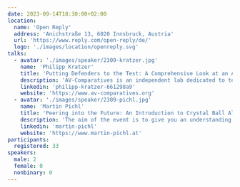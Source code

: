 ```yaml
---
date: 2023-09-14T18:30:00+02:00
location:
  name: 'Open Reply'
  address: 'Anichstraße 13, 6020 Innsbruck, Austria'
  url: 'https://www.reply.com/open-reply/de/'
  logo: './images/location/openreply.svg'
talks:
  - avatar: './images/speaker/2309-kratzer.jpg'
    name: 'Philipp Kratzer'
    title: 'Putting Defenders to the Test: A Comprehensive Look at an Adaptable Testing Framework'
    description: 'AV-Comparatives is an independent lab dedicated to testing security software, which regularly releases test results to the public. Every antivirus product in the test is required to demonstrate its protection capabilities in various test areas. When challenging the leading vendors of the industry with unfavourable results, you better have a robust methodology. In this talk we present insights to one of our testing frameworks, showcase some typical applications and give an outlook to the future of the project.'
    linkedin: 'philipp-kratzer-661298a9'
    website: 'https://www.av-comparatives.org'
  - avatar: './images/speaker/2309-pichl.jpg'
    name: 'Martin Pichl'
    title: 'Peering into the Future: An Introduction to Crystal Ball Algorithms'
    description: 'The aim of the event is to give you an understanding of recommendation systems and their benefits. First, we briefly present the basics of recommender systems. We then discuss use cases from practice to see how companies can benefit from predictive modeling.'
    linkedin: 'martin-pichl'
    website: 'https://www.martin-pichl.at'
participants:
  registered: 33
speakers:
  male: 2
  female: 0
  nonbinary: 0
---
```

